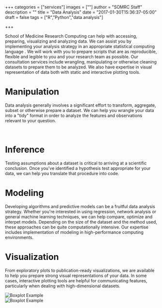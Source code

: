 +++
categories = ["services"]
images = [""]
author = "SOMRC Staff"
description = ""
title = "Data Analysis"
date = "2017-01-30T15:36:37-05:00"
draft = false
tags = ["R","Python","data analysis"]

+++

<p class=lead>School of Medicine Research Computing can help with accessing, preparing, visualizing and analyzing data. We can assist you by implementing your analysis strategy in an appropriate statistical computing language . We will work with you to prepare scripts that are as reproducible, flexible and legible to you and your research team as possible. Our consultation services include wrangling, manipulating or otherwise cleaning datasets to prepare them to be analyzed. We also have expertise in visual representation of data both with static and interactive plotting tools.</p>

# Manipulation 

Data analysis generally involves a significant effort to transform, aggregate, subset or otherwise prepare a dataset. We can help you wrangle your data into a "tidy" format in order to analyze the features and observations relevant to your question.

<div>
<i class = "fa fa-4x fa-th"></i>&nbsp;<i class = "fa fa-4x fa-long-arrow-right"></i>&nbsp;<i class = "fa fa-4x fa-th-list"></i>
</div>
	
# Inference

Testing assumptions about a dataset is critical to arriving at a scientific conclusion. Once you've identified a hypothesis test appropriate for your data, we can help you translate that procedure into code.

# Modeling

Developing algorithms and predictive models can be a fruitful data analysis strategy. Whether you're interested in using regression, network analysis or general machine learning techniques, we can help compare, optimize and interpet models. Depending on the size of the dataset and the method used, these approaches can be quite computationally intensive. Our expertise includes implementation of modeling in high-performance computing environments.

# Visualization

From exploratory plots to publication-ready visualizations, we are available to help you prepare strong visual representations of your data. In some cases, interactive plotting tools are helpful for communicating features, particularly when dealing with high-dimensional datasets. 


<div class="row">
	<div class="col-sm-4">
		<img src="https://somrc.virginia.edu/images/boxplot.png" alt="Boxplot Example" align="center" />
	</div>
	<div class="col-sm-4">
		<img src="https://somrc.virginia.edu/images/heatmap.png" alt="Boxplot Example" align="center" />
	</div>
</div>
